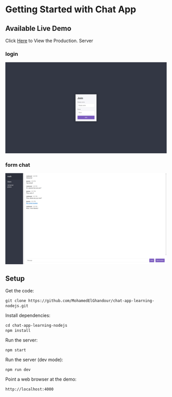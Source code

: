 # Getting Started with Chat App

## Available Live Demo

Click [Here](https://chat-app-ghandour.herokuapp.com/) to View the Production.
Server

### login

[![Chat App](./login.png)](https://chat-app-ghandour.herokuapp.com/)

### form chat

[![Chat App](./chat.png)](https://chat-app-ghandour.herokuapp.com/)

## Setup

Get the code:

```
git clone https://github.com/MohamedElGhandour/chat-app-learning-nodejs.git
```

Install dependencies:

```
cd chat-app-learning-nodejs
npm install
```

Run the server:

```
npm start
```

Run the server (dev mode):

```
npm run dev
```

Point a web browser at the demo:

```
http://localhost:4000
```

